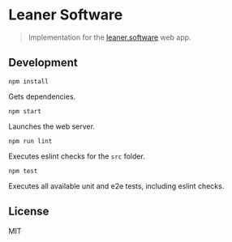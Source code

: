 # Leaner Software

> Implementation for the [leaner.software](https://leaner.software) web app.

## Development

```shell
npm install
```
Gets dependencies.

```shell
npm start
```
Launches the web server.

```shell
npm run lint
```
Executes eslint checks for the `src` folder.

```shell
npm test
```
Executes all available unit and e2e tests, including eslint checks.

## License

MIT
